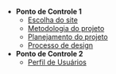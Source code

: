 - **Ponto de Controle 1**
  - [Escolha do site](/escolha_site)
  - [Metodologia do projeto](/metodologia_do_projeto)
  - [Planejamento do projeto](/planejamento_projeto)
  - [Processo de design](/processo_design)
- **Ponto de Controle 2**
  - [Perfil de Usuários](/user_profile)
